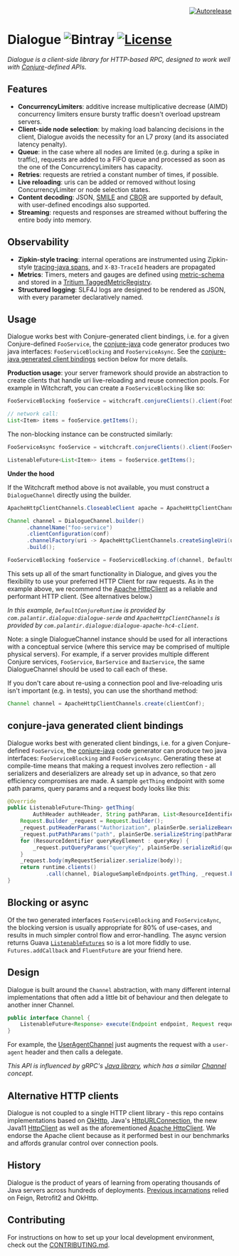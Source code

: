 <p align="right">
<a href="https://autorelease.general.dmz.palantir.tech/palantir/dialogue"><img src="https://img.shields.io/badge/Perform%20an-Autorelease-success.svg" alt="Autorelease"></a>
</p>

# Dialogue ![Bintray](https://img.shields.io/bintray/v/palantir/releases/dialogue.svg) [![License](https://img.shields.io/badge/License-Apache%202.0-lightgrey.svg)](https://opensource.org/licenses/Apache-2.0)

_Dialogue is a client-side library for HTTP-based RPC, designed to work well with [Conjure](https://palantir.github.io/conjure)-defined APIs._

## Features

- **ConcurrencyLimiters**: additive increase multiplicative decrease (AIMD) concurrency limiters ensure bursty traffic doesn't overload upstream servers.
- **Client-side node selection**: by making load balancing decisions in the client, Dialogue avoids the necessity for an L7 proxy (and its associated latency penalty).
- **Queue**: in the case where all nodes are limited (e.g. during a spike in traffic), requests are added to a FIFO queue and processed as soon as the one of the ConcurrencyLimiters has capacity.
- **Retries**: requests are retried a constant number of times, if possible.
- **Live reloading**: uris can be added or removed without losing ConcurrencyLimiter or node selection states.
- **Content decoding**: JSON, [SMILE](https://github.com/FasterXML/jackson-dataformats-binary/tree/master/smile) and [CBOR](https://github.com/FasterXML/jackson-dataformats-binary/tree/master/cbor) are supported by default, with user-defined encodings also supported.
- **Streaming**: requests and responses are streamed without buffering the entire body into memory.

## Observability

- **Zipkin-style tracing**: internal operations are instrumented using Zipkin-style [tracing-java spans](https://github.com/palantir/tracing-java), and `X-B3-TraceId` headers are propagated
- **Metrics**: Timers, meters and gauges are defined using [metric-schema](https://github.com/palantir/dialogue/blob/develop/dialogue-core/src/main/metrics/dialogue-core-metrics.yml) and stored in a [Tritium TaggedMetricRegistry](https://github.com/palantir/tritium).
- **Structured logging**: SLF4J logs are designed to be rendered as JSON, with every parameter declaratively named.

## Usage

Dialogue works best with Conjure-generated client bindings, i.e. for a given Conjure-defined `FooService`, the [conjure-java](https://github.com/palantir/conjure-java) code generator produces two java interfaces: `FooServiceBlocking` and `FooServiceAsync`. See the [conjure-java generated client bindings][] section below for more details.

**Production usage**: your server framework should provide an abstraction to create clients that handle uri live-reloading and reuse connection pools. For example in Witchcraft, you can create a `FooServiceBlocking` like so:

```groovy
FooServiceBlocking fooService = witchcraft.conjureClients().client(FooServiceBlocking.class, "foo-service").get();

// network call:
List<Item> items = fooService.getItems();
```

The non-blocking instance can be constructed similarly:

```groovy
FooServiceAsync fooService = witchcraft.conjureClients().client(FooServiceAsync.class, "foo-service").get();

ListenableFuture<List<Item>> items = fooService.getItems();
```

**Under the hood**

If the Witchcraft method above is not available, you must construct a `DialogueChannel` directly using the builder.

```java
ApacheHttpClientChannels.CloseableClient apache = ApacheHttpClientChannels.createCloseableHttpClient(conf); // should be closed when no longer needed

Channel channel = DialogueChannel.builder()
      .channelName("foo-service")
      .clientConfiguration(conf)
      .channelFactory(uri -> ApacheHttpClientChannels.createSingleUri(uri, apache))
      .build();

FooServiceBlocking fooService = FooServiceBlocking.of(channel, DefaultConjureRuntime.builder().build());
```

This sets up all of the smart functionality in Dialogue, and gives you the flexibility to use your preferred HTTP Client for raw requests. As in the example above, we recommend the [Apache HttpClient](https://hc.apache.org/httpcomponents-client-ga/) as a reliable and performant HTTP client. (See alternatives below.)

_In this example, `DefaultConjureRuntime` is provided by `com.palantir.dialogue:dialogue-serde` and `ApacheHttpClientChannels` is provided by `com.palantir.dialogue:dialogue-apache-hc4-client`._

Note: a single DialogueChannel instance should be used for all interactions with a conceptual service (where this service may be comprised of multiple physical servers). For example, if a server provides multiple different Conjure services, `FooService`, `BarService` and `BazService`, the same DialogueChannel should be used to call each of these.

If you don't care about re-using a connection pool and live-reloading uris isn't important (e.g. in tests), you can use the shorthand method:

```groovy
Channel channel = ApacheHttpClientChannels.create(clientConf);
```

[conjure-java generated client bindings]: #conjure-java-generated-client-bindings
## conjure-java generated client bindings

Dialogue works best with generated client bindings, i.e. for a given Conjure-defined `FooService`, the [conjure-java](https://github.com/palantir/conjure-java) code generator can produce two java interfaces: `FooServiceBlocking` and `FooServiceAsync`. Generating these at compile-time means that making a request involves zero reflection - all serializers and deserializers are already set up in advance, so that zero efficiency compromises are made. A sample `getThing` endpoint with some path params, query params and a request body looks like this:

```java
@Override
public ListenableFuture<Thing> getThing(
        AuthHeader authHeader, String pathParam, List<ResourceIdentifier> queryKey, MyRequest body) {
    Request.Builder _request = Request.builder();
    _request.putHeaderParams("Authorization", plainSerDe.serializeBearerToken(authHeader.getBearerToken()));
    _request.putPathParams("path", plainSerDe.serializeString(pathParam));
    for (ResourceIdentifier queryKeyElement : queryKey) {
        _request.putQueryParams("queryKey", plainSerDe.serializeRid(queryKeyElement));
    }
    _request.body(myRequestSerializer.serialize(body));
    return runtime.clients()
            .call(channel, DialogueSampleEndpoints.getThing, _request.build(), thingDeserializer);
}
```

## Blocking or async

Of the two generated interfaces `FooServiceBlocking` and `FooServiceAync`, the blocking version is usually appropriate for 80% of use-cases, and results in much simpler control flow and error-handling. The async version returns Guava [`ListenableFutures`](https://github.com/google/guava/wiki/ListenableFutureExplained) so is a lot more fiddly to use. `Futures.addCallback` and `FluentFuture` are your friend here.


## Design

Dialogue is built around the `Channel` abstraction, with many different internal implementations that often add a little bit of behaviour and then delegate to another inner Channel.

```java
public interface Channel {
    ListenableFuture<Response> execute(Endpoint endpoint, Request request);
}
```

For example, the [UserAgentChannel](https://github.com/palantir/dialogue/blob/develop/dialogue-core/src/main/java/com/palantir/dialogue/core/UserAgentChannel.java) just augments the request with a `user-agent` header and then calls a delegate.

_This API is influenced by gRPC's [Java library](https://github.com/grpc/grpc-java), which has a similar [Channel](https://github.com/grpc/grpc-java/blob/master/api/src/main/java/io/grpc/Channel.java) concept._


## Alternative HTTP clients

Dialogue is not coupled to a single HTTP client library - this repo contains implementations based on [OkHttp](https://square.github.io/okhttp/), Java's [HttpURLConnection](https://docs.oracle.com/javase/8/docs/api/java/net/HttpURLConnection.html), the new Java11 [HttpClient](https://openjdk.java.net/groups/net/httpclient/intro.html) as well as the aforementioned [Apache HttpClient](https://hc.apache.org/httpcomponents-client-ga/).  We endorse the Apache client because as it performed best in our benchmarks and affords granular control over connection pools.

## History

Dialogue is the product of years of learning from operating thousands of Java servers across hundreds of deployments. [Previous incarnations](https://github.com/palantir/conjure-java-runtime) relied on Feign, Retrofit2 and OkHttp.

## Contributing

For instructions on how to set up your local development environment, check out the
[CONTRIBUTING.md](./CONTRIBUTING.md).
